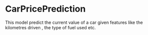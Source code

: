 # CarPricePrediction
This model predict the current value of a car given features like the kilometres driven , the type of fuel used etc.
